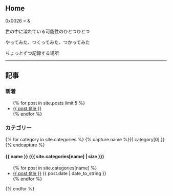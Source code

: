 ## Home

0x0026 = & 

世の中に溢れている可能性のひとつひとつ

やってみた、つくってみた、つかってみた

ちょっとずつ記録する場所

---

<h2>記事</h2>

<h3>新着</h3>

<ul>
  {% for post in site.posts limit 5 %}
    <li>
      <a href="{{ post.url }}">{{ post.title }}</a>
    </li>
  {% endfor %}
</ul>


<h3>カテゴリー</h3>
  
{% for category in site.categories %}
  {% capture name %}{{ category[0] }}{% endcapture %}
  <h4>{{ name }} ({{ site.categories[name] | size }})</h4>
  <ul class="posts">
  {% for post in site.categories[name] %}
    <li>
      <a class="post-link" href="{{ post.url | prepend: site.baseurl }}">{{ post.title }}</a>
      <span class="post-date">{{ post.date | date_to_string }}</span>
    </li>
  {% endfor %}
  </ul>
{% endfor %}
